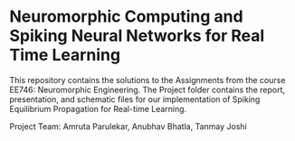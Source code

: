 # Neuromorphic Computing and Spiking Neural Networks for Real Time Learning

This repository contains the solutions to the Assignments from the course EE746: Neuromorphic Engineering.
The Project folder contains the report, presentation, and schematic files for our implementation of Spiking Equilibrium Propagation for Real-time Learning.

Project Team: Amruta Parulekar, Anubhav Bhatla, Tanmay Joshi
